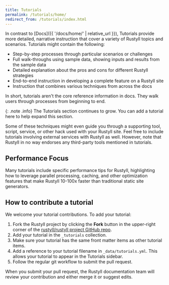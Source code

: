 ```yaml
---
title: Tutorials
permalink: /tutorials/home/
redirect_from: /tutorials/index.html
---
```


In contrast to [Docs]({{ '/docs/home/' | relative_url }}), Tutorials provide more detailed, narrative instruction that cover a variety of Rustyll topics and scenarios. Tutorials might contain the following:

* Step-by-step processes through particular scenarios or challenges
* Full walk-throughs using sample data, showing inputs and results from the sample data
* Detailed explanation about the pros and cons for different Rustyll strategies
* End-to-end instruction in developing a complete feature on a Rustyll site
* Instruction that combines various techniques from across the docs

In short, tutorials aren't the core reference information in docs. They walk users through processes from beginning to end.

{: .note .info}
The Tutorials section continues to grow. You can add a tutorial here to help expand this section.

Some of these techniques might even guide you through a supporting tool, script, service, or other hack used with your Rustyll site. Feel free to include tutorials involving external services with Rustyll as well. However, note that Rustyll in no way endorses any third-party tools mentioned in tutorials.

## Performance Focus

Many tutorials include specific performance tips for Rustyll, highlighting how to leverage parallel processing, caching, and other optimization features that make Rustyll 10-100x faster than traditional static site generators.

## How to contribute a tutorial

We welcome your tutorial contributions. To add your tutorial:

1. Fork the Rustyll project by clicking the **Fork** button in the upper-right corner of the [rustyll/rustyll project GitHub repo](https://github.com/rustyll/rustyll/).
2. Add your tutorial in the `_tutorials` collection.
3. Make sure your tutorial has the same front matter items as other tutorial items.
5. Add a reference to your tutorial filename in `_data/tutorials.yml`. This allows your tutorial to appear in the Tutorials sidebar.
6. Follow the regular git workflow to submit the pull request.

When you submit your pull request, the Rustyll documentation team will review your contribution and either merge it or suggest edits.
